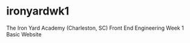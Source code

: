 ironyardwk1
===========

The Iron Yard Academy (Charleston, SC) Front End Engineering Week 1 Basic Website
